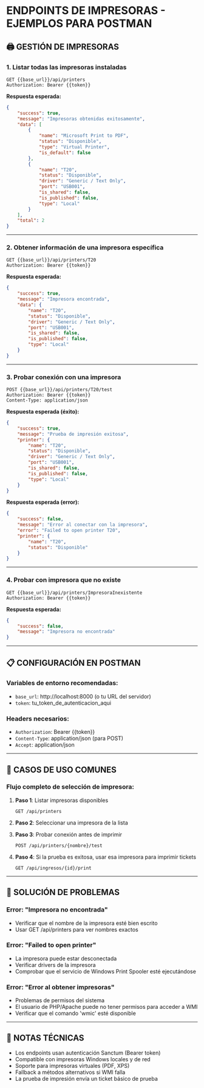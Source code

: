 # ENDPOINTS DE IMPRESORAS - EJEMPLOS PARA POSTMAN

## 🖨️ GESTIÓN DE IMPRESORAS

### 1. Listar todas las impresoras instaladas
```
GET {{base_url}}/api/printers
Authorization: Bearer {{token}}
```

**Respuesta esperada:**
```json
{
    "success": true,
    "message": "Impresoras obtenidas exitosamente",
    "data": [
        {
            "name": "Microsoft Print to PDF",
            "status": "Disponible",
            "type": "Virtual Printer",
            "is_default": false
        },
        {
            "name": "T20",
            "status": "Disponible",
            "driver": "Generic / Text Only",
            "port": "USB001",
            "is_shared": false,
            "is_published": false,
            "type": "Local"
        }
    ],
    "total": 2
}
```

---

### 2. Obtener información de una impresora específica
```
GET {{base_url}}/api/printers/T20
Authorization: Bearer {{token}}
```

**Respuesta esperada:**
```json
{
    "success": true,
    "message": "Impresora encontrada",
    "data": {
        "name": "T20",
        "status": "Disponible",
        "driver": "Generic / Text Only",
        "port": "USB001",
        "is_shared": false,
        "is_published": false,
        "type": "Local"
    }
}
```

---

### 3. Probar conexión con una impresora
```
POST {{base_url}}/api/printers/T20/test
Authorization: Bearer {{token}}
Content-Type: application/json
```

**Respuesta esperada (éxito):**
```json
{
    "success": true,
    "message": "Prueba de impresión exitosa",
    "printer": {
        "name": "T20",
        "status": "Disponible",
        "driver": "Generic / Text Only",
        "port": "USB001",
        "is_shared": false,
        "is_published": false,
        "type": "Local"
    }
}
```

**Respuesta esperada (error):**
```json
{
    "success": false,
    "message": "Error al conectar con la impresora",
    "error": "Failed to open printer T20",
    "printer": {
        "name": "T20",
        "status": "Disponible"
    }
}
```

---

### 4. Probar con impresora que no existe
```
GET {{base_url}}/api/printers/ImpresoraInexistente
Authorization: Bearer {{token}}
```

**Respuesta esperada:**
```json
{
    "success": false,
    "message": "Impresora no encontrada"
}
```

---

## 📋 CONFIGURACIÓN EN POSTMAN

### Variables de entorno recomendadas:
- `base_url`: http://localhost:8000 (o tu URL del servidor)
- `token`: tu_token_de_autenticacion_aqui

### Headers necesarios:
- `Authorization`: Bearer {{token}}
- `Content-Type`: application/json (para POST)
- `Accept`: application/json

---

## 🔧 CASOS DE USO COMUNES

### Flujo completo de selección de impresora:

1. **Paso 1**: Listar impresoras disponibles
   ```
   GET /api/printers
   ```

2. **Paso 2**: Seleccionar una impresora de la lista

3. **Paso 3**: Probar conexión antes de imprimir
   ```
   POST /api/printers/{nombre}/test
   ```

4. **Paso 4**: Si la prueba es exitosa, usar esa impresora para imprimir tickets
   ```
   GET /api/ingresos/{id}/print
   ```

---

## 🐛 SOLUCIÓN DE PROBLEMAS

### Error: "Impresora no encontrada"
- Verificar que el nombre de la impresora esté bien escrito
- Usar GET /api/printers para ver nombres exactos

### Error: "Failed to open printer"
- La impresora puede estar desconectada
- Verificar drivers de la impresora
- Comprobar que el servicio de Windows Print Spooler esté ejecutándose

### Error: "Error al obtener impresoras"
- Problemas de permisos del sistema
- El usuario de PHP/Apache puede no tener permisos para acceder a WMI
- Verificar que el comando 'wmic' esté disponible

---

## 📝 NOTAS TÉCNICAS

- Los endpoints usan autenticación Sanctum (Bearer token)
- Compatible con impresoras Windows locales y de red
- Soporte para impresoras virtuales (PDF, XPS)
- Fallback a métodos alternativos si WMI falla
- La prueba de impresión envía un ticket básico de prueba
